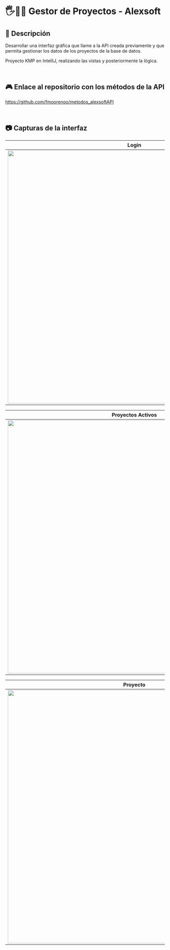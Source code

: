 # 🖐️👨‍💻 Gestor de Proyectos - Alexsoft

## 📝 Descripción

Desarrollar una interfaz gráfica que llame a la API creada previamente y que permita gestionar los datos de los proyectos de la base de datos.

Proyecto KMP en IntelliJ, realizando las vistas y posteriormente la lógica.

<br>

## 🎮 Enlace al repositorio con los métodos de la API
https://github.com/fmoorenoo/metodos_alexsoftAPI 
  
<br>

## 📷 Capturas de la interfaz
| Login | Welcome |
| -------------- | --------------- |
| <img width="800" src="https://github.com/user-attachments/assets/3fbb1009-7d16-445a-805a-1b4fdee9175f"> | <img width="800" src="https://github.com/user-attachments/assets/cfa7ba2d-c3e4-4f1c-bb1a-4be268e474af"> |


| Proyectos Activos | Proyectos Acabados |
| -------------- | --------------- |
| <img width="800" src="https://github.com/user-attachments/assets/cf1f0151-98f4-4001-9e24-c9bfc91c7763"> | <img width="800" src="https://github.com/user-attachments/assets/b3f9138a-3455-49fe-84a5-fdced1bca48c"> |


| Proyecto | Tarea |
| -------------- | --------------- |
| <img width="800" src="https://github.com/user-attachments/assets/f192f943-7fa3-4a5b-8017-aabdb966e38b"> | <img width="800" src="https://github.com/user-attachments/assets/46ffd7aa-5662-4721-a750-8373dedd4822"> |


